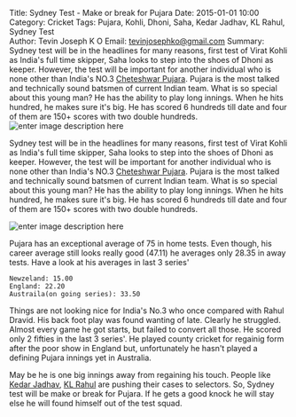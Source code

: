 Title: Sydney Test - Make or break for Pujara
Date: 2015-01-01 10:00 
Category: Cricket 
Tags: Pujara, Kohli, Dhoni, Saha, Kedar Jadhav, KL Rahul, Sydney Test  
Author: Tevin Joseph K O
Email:	 tevinjosephko@gmail.com 
Summary: Sydney test will be in the headlines for many reasons, first test of Virat Kohli as India's full time skipper, Saha looks to step into the shoes of Dhoni as keeper. However, the test will be important for another individual who is none other than India's NO.3 [Cheteshwar Pujara](http://www.espncricinfo.com/india/content/player/32540.html). Pujara is the most talked and technically sound batsmen of current Indian team. What is so special about this young man? He has the ability to play long innings. When he hits hundred, he  makes sure it's big. He has scored 6 hundreds till date and four of them are 150+ scores with two double hundreds. ![enter image description here](http://static.sportskeeda.com/wp-content/uploads/2014/02/uy-2117571.jpg)

Sydney test will be in the headlines for many reasons, first test of Virat Kohli as India's full time skipper, Saha looks to step into the shoes of Dhoni as keeper. However, the test will be important for another individual who is none other than India's NO.3 [Cheteshwar Pujara](http://www.espncricinfo.com/india/content/player/32540.html). Pujara is the most talked and technically sound batsmen of current Indian team. What is so special about this young man? He has the ability to play long innings. When he hits hundred, he  makes sure it's big. He has scored 6 hundreds till date and four of them are 150+ scores with two double hundreds.

![enter image description here](http://static.sportskeeda.com/wp-content/uploads/2014/02/uy-2117571.jpg)

Pujara has an exceptional average of 75 in home tests. Even though, his career average still looks really good (47.11) he averages only 28.35 in away tests. Have a look at his averages in last 3 series'

    Newzeland: 15.00
    England: 22.20
    Austraila(on going series): 33.50

Things are not looking nice for India's No.3 who once compared with Rahul Dravid. His back foot play was found wanting of late. Clearly he struggled. Almost every game he got starts, but failed to convert all those. He scored only 2 fifties in the last 3 series'. He played county cricket for regainig form after the poor show in England but, unfortunately he hasn't played a defining Pujara innings yet in Australia.

May be he is one big innings away from regaining his touch. People like [Kedar Jadhav](http://www.espncricinfo.com/india/content/player/290716.html), [KL Rahul](http://www.espncricinfo.com/india/content/player/422108.html ) are pushing their cases to selectors. So, Sydney test will be make or break for Pujara. If he gets a good knock he will stay else he will found himself out of the test squad.